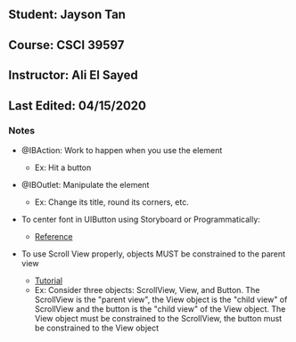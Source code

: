 ## Student: Jayson Tan
## Course: CSCI 39597
## Instructor: Ali El Sayed
## Last Edited: 04/15/2020

### Notes

- @IBAction: Work to happen when you use the element
    - Ex: Hit a button

- @IBOutlet: Manipulate the element
    - Ex: Change its title, round its corners, etc.

- To center font in UIButton using Storyboard or Programmatically:
    - [Reference](https://stackoverflow.com/questions/30679370/swift-uibutton-with-two-lines-of-text)
    
- To use Scroll View properly, objects MUST be constrained to the parent view
    - [Tutorial](https://medium.com/@pradeep_chauhan/how-to-configure-a-uiscrollview-with-auto-layout-in-interface-builder-218dcb4022d7)
    - Ex: Consider three objects: ScrollView, View, and Button. The ScrollView is the "parent view",
        the View object is the "child view" of ScrollView and the button is the "child view" of
        the View object. The View object must be constrained to the ScrollView, the button must
        be constrained to the View object
        
